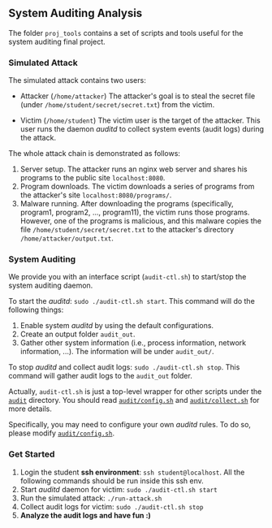 ## System Auditing Analysis

The folder `proj_tools` contains a set of scripts and tools useful for the system auditing final project.

### Simulated Attack

The simulated attack contains two users:

+ Attacker (`/home/attacker`)
  The attacker's goal is to steal the secret file (under `/home/student/secret/secret.txt`) from the victim.

+ Victim (`/home/student`)
  The victim user is the target of the attacker. This user runs the daemon *auditd* to collect system events (audit logs) during the attack. 

The whole attack chain is demonstrated as follows:

1) Server setup. The attacker runs an nginx web server and shares his programs to the public site `localhost:8080`.
2) Program downloads. The victim downloads a series of programs from the attacker's site `localhost:8080/programs/`.
3) Malware running. After downloading the programs (specifically, program1, program2, ..., program11), the victim runs those programs. 
However, one of the programs is malicious, and this malware copies the file `/home/student/secret/secret.txt` to the attacker's directory `/home/attacker/output.txt`. 

### System Auditing

We provide you with an interface script (`audit-ctl.sh`) to start/stop the system auditing daemon. 

To start the *auditd*: `sudo ./audit-ctl.sh start`. This command will do the following things:
1) Enable system *auditd* by using the default configurations.
2) Create an output folder `audit_out`.
3) Gather other system information (i.e., process information, network information, ...). The information will be under `audit_out/`.

To stop *auditd* and collect audit logs: `sudo ./audit-ctl.sh stop`. This command will gather audit logs to the `audit_out` folder.

Actually, `audit-ctl.sh` is just a top-level wrapper for other scripts under the [`audit`](./audit) directory.
You should read [`audit/config.sh`](./audit/config.sh) and [`audit/collect.sh`](./audit/collect.sh) for more details.

Specifically, you may need to configure your own *auditd* rules. To do so, please modify [`audit/config.sh`](./audit/config.sh).

### Get Started

1. Login the student **ssh environment**: `ssh student@localhost`. All the following commands should be run inside this ssh env.
2. Start *auditd* daemon for victim: `sudo ./audit-ctl.sh start`
3. Run the simulated attack: `./run-attack.sh`
4. Collect audit logs for victim: `sudo ./audit-ctl.sh stop`
5. **Analyze the audit logs and have fun :)**
